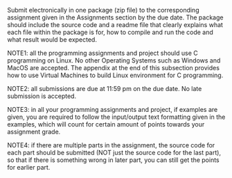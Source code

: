 
Submit electronically in one package (zip file) to the corresponding assignment given in the
Assignments section by the due date. The package should include the source code and a readme
file that clearly explains what each file within the package is for, how to compile and run
the code and what result would be expected.

NOTE1: all the programming assignments and project should use C programming on Linux.
No other Operating Systems such as Windows and MacOS are accepted. The appendix at the end
of this subsection provides how to use Virtual Machines to build Linux environment for C programming. 
 
NOTE2: all submissions are due at 11:59 pm on the due date. No late submission is accepted.

NOTE3: in all your programming assignments and project, if examples are given,
 you are required to follow the input/output text formatting given in the examples,
  which will count for certain amount of points towards your assignment grade.

NOTE4: if there are multiple parts in the assignment, the source code for each part
 should be submitted (NOT just the source code for the last part), so that if there is
  something wrong in later part, you can still get the points for earlier part.
